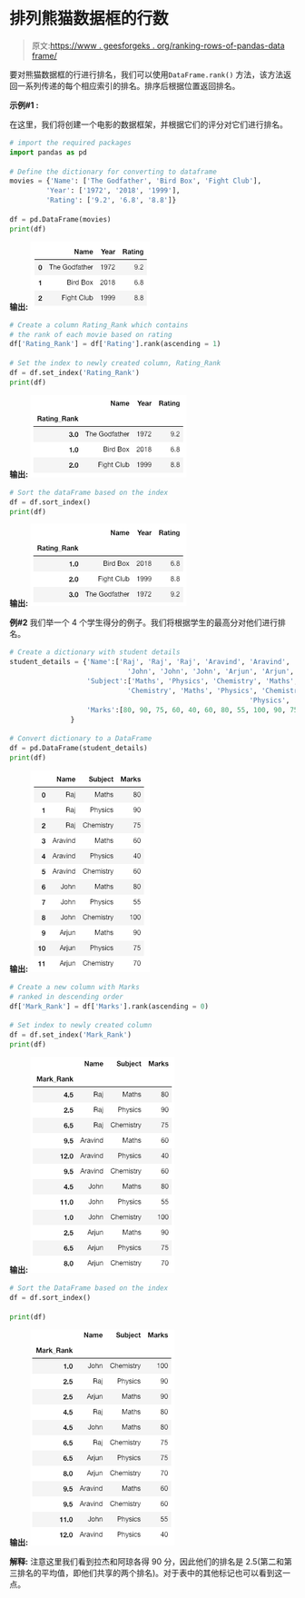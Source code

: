 # 排列熊猫数据框的行数

> 原文:[https://www . geesforgeks . org/ranking-rows-of-pandas-data frame/](https://www.geeksforgeeks.org/ranking-rows-of-pandas-dataframe/)

要对熊猫数据框的行进行排名，我们可以使用`DataFrame.rank()` 方法，该方法返回一系列传递的每个相应索引的排名。排序后根据位置返回排名。

**示例#1 :**

在这里，我们将创建一个电影的数据框架，并根据它们的评分对它们进行排名。

```py
# import the required packages 
import pandas as pd 

# Define the dictionary for converting to dataframe 
movies = {'Name': ['The Godfather', 'Bird Box', 'Fight Club'],
         'Year': ['1972', '2018', '1999'],
         'Rating': ['9.2', '6.8', '8.8']}

df = pd.DataFrame(movies)
print(df)
```

**输出:**
![](img/b38218e45d75b23b0e706254de838ddc.png)

```py
# Create a column Rating_Rank which contains
# the rank of each movie based on rating
df['Rating_Rank'] = df['Rating'].rank(ascending = 1)

# Set the index to newly created column, Rating_Rank
df = df.set_index('Rating_Rank')
print(df)
```

**输出:**
![](img/bcc778db015e038960dc6638808ab2a4.png)

```py
# Sort the dataFrame based on the index
df = df.sort_index()
print(df)
```

**输出:**
![](img/83d0f21e4fe17c1fddffd044c66d68fd.png)

**例#2**
我们举一个 4 个学生得分的例子。我们将根据学生的最高分对他们进行排名。

```py
# Create a dictionary with student details
student_details = {'Name':['Raj', 'Raj', 'Raj', 'Aravind', 'Aravind', 'Aravind',
                             'John', 'John', 'John', 'Arjun', 'Arjun', 'Arjun'],
                   'Subject':['Maths', 'Physics', 'Chemistry', 'Maths', 'Physics',
                             'Chemistry', 'Maths', 'Physics', 'Chemistry', 'Maths',
                                                           'Physics', 'Chemistry'],
                   'Marks':[80, 90, 75, 60, 40, 60, 80, 55, 100, 90, 75, 70]
               }

# Convert dictionary to a DataFrame
df = pd.DataFrame(student_details)
print(df)
```

**输出:**
![](img/cd3c14ce3744f01ef748c309df27a507.png)

```py
# Create a new column with Marks 
# ranked in descending order
df['Mark_Rank'] = df['Marks'].rank(ascending = 0)

# Set index to newly created column 
df = df.set_index('Mark_Rank')
print(df)
```

**输出:**
![](img/94f2fd7898ae17c6765d78218849e40a.png)

```py
# Sort the DataFrame based on the index 
df = df.sort_index()

print(df)
```

**输出:**
![](img/600076e912a6f06f8604affe2f3c678a.png)

**解释:**
注意这里我们看到拉杰和阿琼各得 90 分，因此他们的排名是 2.5(第二和第三排名的平均值，即他们共享的两个排名)。对于表中的其他标记也可以看到这一点。